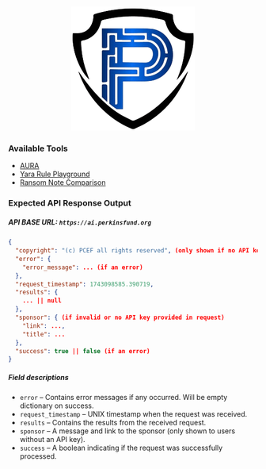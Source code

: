 <div align="center">

<img src=".github/logos/perkins_fund_logo.png" alt="" height="250" width="250">

</div>

### Available Tools

- [AURA](AURA/README.md)
- [Yara Rule Playground](YARA/README.md)
- [Ransom Note Comparison](RANSOM/README.md)

### Expected API Response Output

##### API BASE URL: `https://ai.perkinsfund.org`

```json
{
  "copyright": "(c) PCEF all rights reserved", (only shown if no API key is passed)
  "error": {
    "error_message": ... (if an error)
  },
  "request_timestamp": 1743098585.390719,
  "results": {
    ... || null
  },
  "sponsor": { (if invalid or no API key provided in request)
    "link": ...,
    "title": ...
  },
  "success": true || false (if an error)
}
```

##### Field descriptions

- `error` – Contains error messages if any occurred. Will be empty dictionary on success.
- `request_timestamp` – UNIX timestamp when the request was received.
- `results` – Contains the results from the received request.
- `sponsor` – A message and link to the sponsor (only shown to users without an API key).
- `success` – A boolean indicating if the request was successfully processed.

